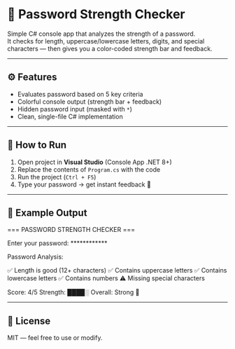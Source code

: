 # 🔐 Password Strength Checker

Simple C# console app that analyzes the strength of a password.  
It checks for length, uppercase/lowercase letters, digits, and special characters — then gives you a color-coded strength bar and feedback.

---

## ⚙️ Features
- Evaluates password based on 5 key criteria  
- Colorful console output (strength bar + feedback)  
- Hidden password input (masked with `*`)  
- Clean, single-file C# implementation  

---

## 🚀 How to Run
1. Open project in **Visual Studio** (Console App .NET 8+)
2. Replace the contents of `Program.cs` with the code
3. Run the project (`Ctrl + F5`)
4. Type your password → get instant feedback 💪

---

## 🧩 Example Output
=== PASSWORD STRENGTH CHECKER ===

Enter your password: ************

Password Analysis:

✅ Length is good (12+ characters)
✅ Contains uppercase letters
✅ Contains lowercase letters
✅ Contains numbers
⚠️ Missing special characters

Score: 4/5
Strength: ████░
Overall: Strong 💪

---

## 📄 License
MIT — feel free to use or modify.
